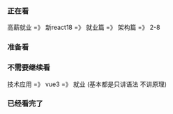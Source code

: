 ### 正在看
  高薪就业 =》 新react18 =》 就业篇 =》 架构篇 =》 2-8

### 准备看



### 不需要继续看

  技术应用 =》 vue3 =》 就业 (基本都是只讲语法 不讲原理)




### 已经看完了